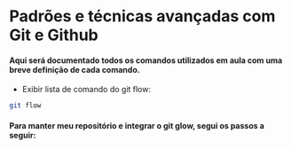 # Padrões e técnicas avançadas com Git e Github

#### Aqui será documentado todos os comandos utilizados em aula com uma breve definição de cada comando.

- Exibir lista de comando do git flow:
```bash
git flow
```

#### Para manter meu repositório e integrar o git glow, segui os passos a seguir:

